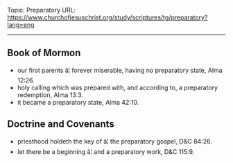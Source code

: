 Topic: Preparatory
URL: https://www.churchofjesuschrist.org/study/scriptures/tg/preparatory?lang=eng

---

## Book of Mormon

- our first parents â¦ forever miserable, having no preparatory state, Alma 12:26.
- holy calling which was prepared with, and according to, a preparatory redemption, Alma 13:3.
- it became a preparatory state, Alma 42:10.

## Doctrine and Covenants

- priesthood holdeth the key of â¦ the preparatory gospel, D&C 84:26.
- let there be a beginning â¦ and a preparatory work, D&C 115:9.

